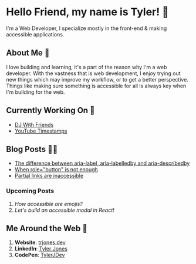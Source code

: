 # Hello Friend, my name is Tyler! 🌇
I'm a Web Developer, I specialize mostly in the front-end & making accessible applications.

## About Me 📖
I love building and learning, it's a part of the reason why I'm a web developer. With the vastness that is web development, I enjoy trying out new things which may improve my workflow, or to get a better perspective. Things like making sure something is accessible for all is always key when I'm building for the web.

## Currently Working On 🚧
- [DJ With Friends](https://github.com/TylerJDev/DJ-With-Friends)
- [YouTube Timestamps](https://github.com/TylerJDev/YouTube-Timestamps)

## Blog Posts ✍🏽
- [The difference between aria-label, aria-labelledby and aria-describedby](https://trjones.dev/posts/the-difference-between-aria-label-aria-labelledby-and-aria-describedby/)
- [When role="button" is not enough](https://trjones.dev/posts/when-role-button-is-not-enough/)
- [Partial links are inaccessible](https://trjones.dev/posts/partial-links-are-inaccessible/)

### Upcoming Posts
1. *How accessible are emojis?*
2. *Let's build an accessible modal in React!*

## Me Around the Web 🛬
1. **Website**: [trjones.dev](https://trjones.dev/)
2. **LinkedIn**: [Tyler Jones](https://www.linkedin.com/in/tyjdev/)
3. **CodePen**: [TylerJDev](https://codepen.io/TylerJDev)
